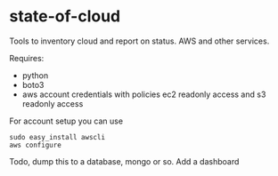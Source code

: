 # state-of-cloud
Tools to inventory cloud and report on status. AWS and other services.

Requires:
- python
- boto3
- aws account credentials with policies ec2 readonly access and s3 readonly access

For account setup you can use
```
sudo easy_install awscli
aws configure
```

Todo, dump this to a database, mongo or so. Add a dashboard
